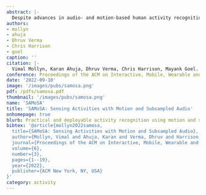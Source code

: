 ```yaml
---
abstract: |-
  Despite advances in audio- and motion-based human activity recognition (HAR) systems, a practical, power-efficient, and privacy-sensitive activity recognition system has remained elusive. State-of-the-art activity recognition systems often require power-hungry and privacy-invasive audio data. This is especially challenging for resource-constrained wearables, such as smartwatches. To counter the need for an always-on audio-based activity classification system, we first make use of power and compute-optimized IMUs sampled at 50~Hz to act as a trigger for detecting activity events. Once detected, we use a multimodal deep learning model that augments the motion data with audio data captured on a smartwatch. We subsample this audio to rates $\leq$~1~kHz, rendering spoken content unintelligible, while also reducing power consumption on mobile devices. Our multimodal deep learning model achieves a recognition accuracy of 92.2\% across 26 daily activities in four indoor environments. Our findings show that subsamping audio from 16~kHz down to 1~kHz, in concert with motion data, does not result in a significant drop in inference accuracy. We also analyze the speech content intelligibility and power requirements of audio sampled at less than 1~kHz and demonstrate that our proposed approach can improve the practicality of human activity recognition systems.
authors:
- mollyn
- ahuja
- Dhruv Verma
- Chris Harrison
- goel
caption: ''
citation: |-
  Vimal Mollyn, Karan Ahuja, Dhruv Verma, Chris Harrison, Mayank Goel. 2022. SAMoSA: Sensing Activities with Motion and Subsampled Audio. Proceedings of the ACM on Interactive, Mobile, Wearable and Ubiquitous Technologies (IMWUT). 2022"
conference: Proceedings of the ACM on Interactive, Mobile, Wearable and Ubiquitous Technologies (IMWUT) 2022.
date: '2022-09-10'
image: '/images/pubs/samosa.png'
pdf: /pdfs/samosa.pdf
thumbnail: '/images/pubs/samosa.png'
name: 'SAMoSA'
title: 'SAMoSA: Sensing Activities with Motion and Subsampled Audio'
onhomepage: true
blurb: Practical and deployable activity recognition using motion and sound sensed on watches
bibtex: '@article{mollyn2022samosa,
  title={SAMoSA: Sensing Activities with Motion and Subsampled Audio},
  author={Mollyn, Vimal and Ahuja, Karan and Verma, Dhruv and Harrison, Chris and Goel, Mayank},
  journal={Proceedings of the ACM on Interactive, Mobile, Wearable and Ubiquitous Technologies},
  volume={6},
  number={3},
  pages={1--19},
  year={2022},
  publisher={ACM New York, NY, USA}
}'
category: activity
---
```

